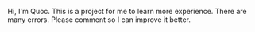 Hi, I'm Quoc.
This is a project for me to learn more experience. There are many errors.
Please comment so I can improve it better.